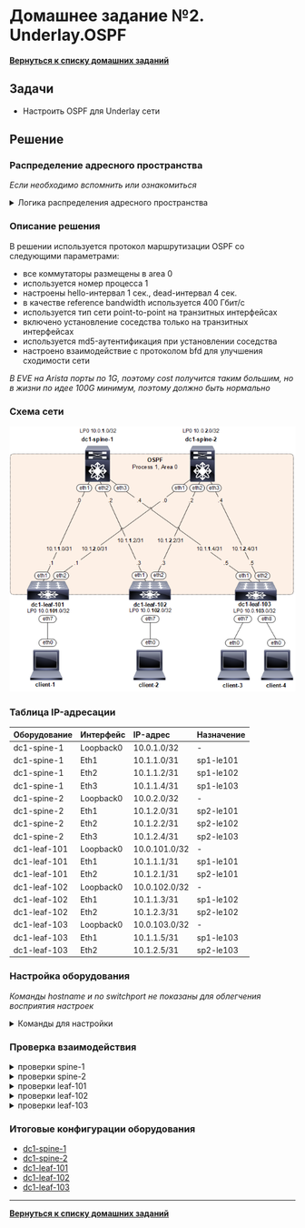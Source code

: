 # Домашнее задание №2. Underlay.OSPF
[**Вернуться к списку домашних заданий**](https://github.com/takmenevag/otus-dc-design/tree/main/labs/)
## Задачи
- Настроить OSPF для Underlay сети

## Решение
### Распределение адресного пространства
_Если необходимо вспомнить или ознакомиться_
<details>
  <summary>Логика распределения адресного пространства </summary>

Блок IP-адресов 10.0.0.0/14 для DC1
- spine-X, leaf-1YY
- блок 10.**0**.0.0/16 - loopback \
  _третий октет - коммутатор, четвертый - номер loopback_
  - loopback**0** spine - 10.1.X.**0**/32
  - loopback**0** leaf - 10.1.1YY.**0**/32
- блок 10.**1**.0.0/16 - транспорт \
 _третий октет - spine, четвертый октет сети по /31_
  - transport spine-**X** - 10.10.**X**.<сеть>/31
- блок 10.**2**.0.0/16 - сервисы
- блок 10.**3**.0.0/16 - резерв
</details>

### Описание решения
В решении используется протокол маршрутизации OSPF со следующими параметрами:
- все коммутаторы размещены в area 0
- используется номер процеcса 1
- настроены hello-интервал 1 сек., dead-интервал 4 сек.
- в качестве reference bandwidth используется 400 Гбит/c
- используется тип сети point-to-point на транзитных интерфейсах 
- включено установление соседства только на транзитных интерфейсах 
- используется md5-аутентификация при установлении соседства
- настроено взаимодействие с протоколом bfd для улучшения сходимости сети
  
_В EVE на Arista порты по 1G, поэтому cost получится таким большим, но в жизни по идее 100G минимум, поэтому должно быть нормально_

### Cхема сети
![Изображение](https://github.com/takmenevag/otus-dc-design/blob/main/labs/lab2/scheme/lab2_scheme.png "Схема стенда")

### Таблица IP-адресации
|Оборудование	|Интерфейс	|IP-адрес	|Назначение|
|:-|:-|:-|:-|
|dc1-spine-1	|Loopback0	|10.0.1.0/32	|-|
|dc1-spine-1	|Eth1	|10.1.1.0/31	|sp1-le101|
|dc1-spine-1	|Eth2	|10.1.1.2/31	|sp1-le102|
|dc1-spine-1	|Eth3	|10.1.1.4/31	|sp1-le103|
|dc1-spine-2	|Loopback0	|10.0.2.0/32 |-|	
|dc1-spine-2	|Eth1	|10.1.2.0/31	|sp2-le101|
|dc1-spine-2	|Eth2	|10.1.2.2/31	|sp2-le102|
|dc1-spine-2	|Eth3	|10.1.2.4/31	|sp2-le103|
|dc1-leaf-101	|Loopback0	|10.0.101.0/32 |-|
|dc1-leaf-101	|Eth1	|10.1.1.1/31	|sp1-le101|
|dc1-leaf-101	|Eth2	|10.1.2.1/31	|sp2-le101|
|dc1-leaf-102	|Loopback0	|10.0.102.0/32 |-|	
|dc1-leaf-102	|Eth1	|10.1.1.3/31	|sp1-le102|
|dc1-leaf-102	|Eth2	|10.1.2.3/31	|sp2-le102|	
|dc1-leaf-103	|Loopback0	|10.0.103.0/32 |-|	
|dc1-leaf-103	|Eth1	|10.1.1.5/31	|sp1-le103|
|dc1-leaf-103	|Eth2	|10.1.2.5/31	|sp2-le103|

### Настройка оборудования
_Команды hostname и no switchport не показаны для облегчения восприятия настроек_
<details>
  <summary>Команды для настройки </summary>

- spine-1
```
interface Ethernet1
   description ### sp1-le101 ###
   ip address 10.1.1.0/31
   bfd interval 250 min-rx 250 multiplier 3
   ip ospf neighbor bfd
   ip ospf dead-interval 4
   ip ospf hello-interval 1
   ip ospf network point-to-point
   ip ospf authentication message-digest
   ip ospf area 0.0.0.0
   ip ospf message-digest-key 1 md5 7 LpyMIOE5MPsSRq6pTPawmA==
!
interface Ethernet2
   description ### sp1-le102 ###
   ip address 10.1.1.2/31
   bfd interval 250 min-rx 250 multiplier 3
   ip ospf neighbor bfd
   ip ospf dead-interval 4
   ip ospf hello-interval 1
   ip ospf network point-to-point
   ip ospf authentication message-digest
   ip ospf area 0.0.0.0
   ip ospf message-digest-key 1 md5 7 lIjV8sEai21iNsPCdcUksQ==
!
interface Ethernet3
   description ### sp1-le103 ###
   ip address 10.1.1.4/31
   bfd interval 250 min-rx 250 multiplier 3
   ip ospf neighbor bfd
   ip ospf dead-interval 4
   ip ospf hello-interval 1
   ip ospf network point-to-point
   ip ospf authentication message-digest
   ip ospf area 0.0.0.0
   ip ospf message-digest-key 1 md5 7 lIjV8sEai21iNsPCdcUksQ==
!
interface Loopback0
   ip address 10.0.1.0/32
   ip ospf area 0.0.0.0
!
ip routing
!
router ospf 1
   router-id 10.0.1.0
   auto-cost reference-bandwidth 400000
   passive-interface default
   no passive-interface Ethernet1
   no passive-interface Ethernet2
   no passive-interface Ethernet3
   max-lsa 12000
```
- spine-2
```
interface Ethernet1
   description ### sp2-le101 ###
   ip address 10.1.2.0/31
   bfd interval 250 min-rx 250 multiplier 3
   ip ospf neighbor bfd
   ip ospf dead-interval 4
   ip ospf hello-interval 1
   ip ospf network point-to-point
   ip ospf authentication message-digest
   ip ospf area 0.0.0.0
   ip ospf message-digest-key 1 md5 7 LpyMIOE5MPsSRq6pTPawmA==
!
interface Ethernet2
   description ### sp2-le102 ###
   ip address 10.1.2.2/31
   bfd interval 250 min-rx 250 multiplier 3
   ip ospf neighbor bfd
   ip ospf dead-interval 4
   ip ospf hello-interval 1
   ip ospf network point-to-point
   ip ospf authentication message-digest
   ip ospf area 0.0.0.0
   ip ospf message-digest-key 1 md5 7 lIjV8sEai21iNsPCdcUksQ==
!
interface Ethernet3
   description ### sp2-le103 ###
   ip address 10.1.2.4/31
   bfd interval 250 min-rx 250 multiplier 3
   ip ospf neighbor bfd
   ip ospf dead-interval 4
   ip ospf hello-interval 1
   ip ospf network point-to-point
   ip ospf authentication message-digest
   ip ospf area 0.0.0.0
   ip ospf message-digest-key 1 md5 7 lIjV8sEai21iNsPCdcUksQ==
!
interface Loopback0
   ip address 10.0.2.0/32
   ip ospf area 0.0.0.0
!
ip routing
!
router ospf 1
   router-id 10.0.2.0
   auto-cost reference-bandwidth 400000
   passive-interface default
   no passive-interface Ethernet1
   no passive-interface Ethernet2
   no passive-interface Ethernet3
   max-lsa 12000
```
- leaf-101
```
interface Ethernet1
   description ### sp1-le101 ###
   ip address 10.1.1.1/31
   bfd interval 250 min-rx 250 multiplier 3
   ip ospf neighbor bfd
   ip ospf dead-interval 4
   ip ospf hello-interval 1
   ip ospf network point-to-point
   ip ospf authentication message-digest
   ip ospf area 0.0.0.0
   ip ospf message-digest-key 1 md5 7 LpyMIOE5MPsSRq6pTPawmA==
!
interface Ethernet2
   description ### sp2-le101 ###
   ip address 10.1.2.1/31
   bfd interval 250 min-rx 250 multiplier 3
   ip ospf neighbor bfd
   ip ospf dead-interval 4
   ip ospf hello-interval 1
   ip ospf network point-to-point
   ip ospf authentication message-digest
   ip ospf area 0.0.0.0
   ip ospf message-digest-key 1 md5 7 lIjV8sEai21iNsPCdcUksQ==
!
interface Loopback0
   ip address 10.0.101.0/32
   ip ospf area 0.0.0.0
!
ip routing
!
router ospf 1
   router-id 10.0.101.0
   auto-cost reference-bandwidth 400000
   passive-interface default
   no passive-interface Ethernet1
   no passive-interface Ethernet2
   max-lsa 12000
```
- leaf-102
```
interface Ethernet1
   description ### sp1-le102 ###
   ip address 10.1.1.3/31
   bfd interval 250 min-rx 250 multiplier 3
   ip ospf neighbor bfd
   ip ospf dead-interval 4
   ip ospf hello-interval 1
   ip ospf network point-to-point
   ip ospf authentication message-digest
   ip ospf area 0.0.0.0
   ip ospf message-digest-key 1 md5 7 LpyMIOE5MPsSRq6pTPawmA==
!
interface Ethernet2
   description ### sp2-le102 ###
   ip address 10.1.2.3/31
   bfd interval 250 min-rx 250 multiplier 3
   ip ospf neighbor bfd
   ip ospf dead-interval 4
   ip ospf hello-interval 1
   ip ospf network point-to-point
   ip ospf authentication message-digest
   ip ospf area 0.0.0.0
   ip ospf message-digest-key 1 md5 7 lIjV8sEai21iNsPCdcUksQ==
!
interface Loopback0
   ip address 10.0.102.0/32
   ip ospf area 0.0.0.0
!
ip routing
!
router ospf 1
   router-id 10.0.102.0
   auto-cost reference-bandwidth 400000
   passive-interface default
   no passive-interface Ethernet1
   no passive-interface Ethernet2
   max-lsa 12000
```
- leaf-103
```
interface Ethernet1
   description ### sp1-le103 ###
   ip address 10.1.1.5/31
   bfd interval 250 min-rx 250 multiplier 3
   ip ospf neighbor bfd
   ip ospf dead-interval 4
   ip ospf hello-interval 1
   ip ospf network point-to-point
   ip ospf authentication message-digest
   ip ospf area 0.0.0.0
   ip ospf message-digest-key 1 md5 7 LpyMIOE5MPsSRq6pTPawmA==
!
interface Ethernet2
   description ### sp2-le103 ###
   ip address 10.1.2.5/31
   bfd interval 250 min-rx 250 multiplier 3
   ip ospf neighbor bfd
   ip ospf dead-interval 4
   ip ospf hello-interval 1
   ip ospf network point-to-point
   ip ospf authentication message-digest
   ip ospf area 0.0.0.0
   ip ospf message-digest-key 1 md5 7 lIjV8sEai21iNsPCdcUksQ==
!
interface Loopback0
   ip address 10.0.103.0/32
   ip ospf area 0.0.0.0
!
ip routing
!
router ospf 1
   router-id 10.0.103.0
   auto-cost reference-bandwidth 400000
   passive-interface default
   no passive-interface Ethernet1
   no passive-interface Ethernet2
   max-lsa 12000
```
</details>

### Проверка взаимодействия

<details>
  <summary>проверки spine-1</summary>
  
```
```
```
```
```
```
</details>


<details>
  <summary>проверки spine-2</summary>
  
```
```
```
```
```
```
</details>

<details>
  <summary>проверки leaf-101</summary>
  
```
```
```
```
```
```
</details>

<details>
  <summary>проверки leaf-102</summary>
  
```
```
```
```
```
```
</details>

<details>
  <summary>проверки leaf-103</summary>
  
```
```
```
```
```
```
</details>

### Итоговые конфигурации оборудования
- [dc1-spine-1](https://github.com/takmenevag/otus-dc-design/blob/main/labs/lab1/config/dc1-spine-1.txt)
- [dc1-spine-2](https://github.com/takmenevag/otus-dc-design/blob/main/labs/lab1/config/dc1-spine-2.txt)
- [dc1-leaf-101](https://github.com/takmenevag/otus-dc-design/blob/main/labs/lab1/config/dc1-leaf-101.txt)
- [dc1-leaf-102](https://github.com/takmenevag/otus-dc-design/blob/main/labs/lab1/config/dc1-leaf-102.txt)
- [dc1-leaf-103](https://github.com/takmenevag/otus-dc-design/blob/main/labs/lab1/config/dc1-leaf-103.txt)
---

[**Вернуться к списку домашних заданий**](https://github.com/takmenevag/otus-dc-design/tree/main/labs/)

